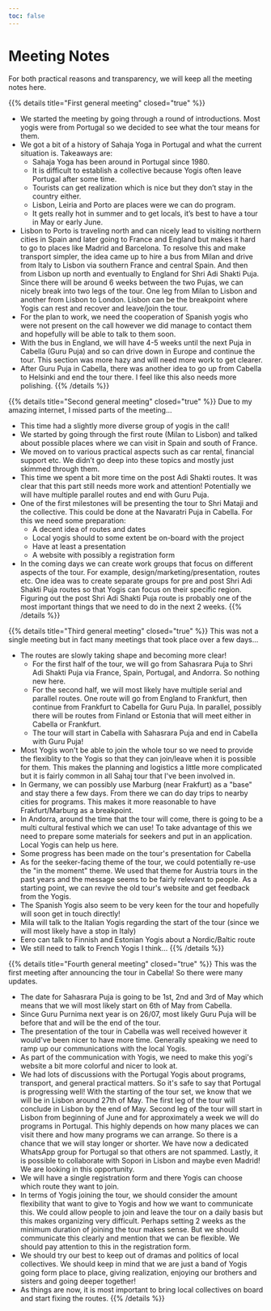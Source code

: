 ```yaml
---
toc: false
---
```


# Meeting Notes

For both practical reasons and transparency, we will keep all the meeting notes here.

{{% details title="First general meeting" closed="true" %}}
- We started the meeting by going through a round of introductions.
  Most yogis were from Portugal so we decided to see what the tour means for them.
- We got a bit of a history of Sahaja Yoga in Portugal and what the
  current situation is. Takeaways are:
  - Sahaja Yoga has been around in Portugal since 1980.
  - It is difficult to establish a collective because Yogis often
    leave Portugal after some time.
  - Tourists can get realization which is nice but they don’t stay in the
    country either.
  - Lisbon, Leiria and Porto are places were we can do program.
  - It gets really hot in summer and to get locals, it’s best to
    have a tour in May or early June.
- Lisbon to Porto is traveling north and can nicely lead to visiting
  northern cities in Spain and later going to France and England but
  makes it hard to go to places like Madrid and Barcelona. To resolve
  this and make transport simpler, the idea came up to hire a bus
  from Milan and drive from Italy to Lisbon via southern France and
  central Spain. And then from Lisbon up north and eventually to England
  for Shri Adi Shakti Puja. Since there will be around 6 weeks between
  the two Pujas, we can nicely break into two legs of the tour. One
  leg from Milan to Lisbon and another from Lisbon to London. Lisbon
  can be the breakpoint where Yogis can rest and recover and leave/join the tour.
- For the plan to work, we need the cooperation of Spanish yogis who were not
  present on the call however we did manage to contact them and hopefully
  will be able to talk to them soon.
- With the bus in England, we will have 4-5 weeks until the next Puja in Cabella
  (Guru Puja) and so can drive down in Europe and continue the tour.
  This section was more hazy and will need more work to get clearer.
- After Guru Puja in Cabella, there was another idea to go up from Cabella to
  Helsinki and end the tour there. I feel like this also needs more polishing.
{{% /details %}}

{{% details title="Second general meeting" closed="true" %}}
Due to my amazing internet, I missed parts of the meeting...

- This time had a slightly more diverse group of yogis in the call!
- We started by going through the first route (Milan to Lisbon)
  and talked about possible places where we can visit in Spain and south of France.
- We moved on to various practical aspects such as car rental,
  financial support etc. We didn’t go deep into these topics and
  mostly just skimmed through them.
- This time we spent a bit more time on the post Adi Shakti routes. It was clear
  that this part still needs more work and attention! Potentially we will have
  multiple parallel routes and end with Guru Puja.
- One of the first milestones will be presenting the tour to Shri Mataji
  and the collective. This could be done at the Navaratri Puja in Cabella.
  For this we need some preparation:
  - A decent idea of routes and dates
  - Local yogis should to some extent be on-board with the project
  - Have at least a presentation
  - A website with possibly a registration form
- In the coming days we can create work groups that focus on different
  aspects of the tour. For example, design/marketing/presentation, routes etc.
  One idea was to create separate groups for pre and post Shri Adi Shakti Puja
  routes so that Yogis can focus on their specific region. Figuring out the
  post Shri Adi Shakti Puja route is probably one of the most important
  things that we need to do in the next 2 weeks.
{{% /details %}}

{{% details title="Third general meeting" closed="true" %}}
This was not a single meeting but in fact many meetings that took
place over a few days...

- The routes are slowly taking shape and becoming more clear!
  - For the first half of the tour, we will go from Sahasrara Puja
    to Shri Adi Shakti Puja via France, Spain, Portugal, and Andorra.
    So nothing new here.
  - For the second half, we will most likely have multiple serial and parallel routes.
    One route will go from England to Frankfurt, then continue from Frankfurt to
    Cabella for Guru Puja. In parallel, possibly there will be routes from
    Finland or Estonia that will meet either in Cabella or Frankfurt.
  - The tour will start in Cabella with Sahasrara Puja and end in Cabella
    with Guru Puja!
- Most Yogis won't be able to join the whole tour so we need to provide the
  flexiblity to the Yogis so that they can join/leave when it is possible for them.
  This makes the planning and logistics a little more complicated but it is fairly
  common in all Sahaj tour that I've been involved in.
- In Germany, we can possibly use Marburg (near Frakfurt) as a "base" and
  stay there a few days. From there we can do day trips to nearby cities for programs.
  This makes it more reasonable to have Frakfurt/Marburg as a breakpoint.
- In Andorra, around the time that the tour will come, there is going to be a multi
  cultural festival which we can use! To take advantage of this we need to prepare
  some materials for seekers and put in an application. Local Yogis can help us here.
- Some progress has been made on the tour's presentation for Cabella
- As for the seeker-facing theme of the tour, we could potentially re-use the
  "in the moment" theme. We used that theme for Austria tours in the past years
  and the message seems to be fairly relevant to people. As a starting point,
  we can revive the old tour's website and get feedback from the Yogis.
- The Spanish Yogis also seem to be very keen for the tour and hopefully
  will soon get in touch directly!
- Mila will talk to the Italian Yogis regarding the start
  of the tour (since we will most likely have a stop in Italy)
- Eero can talk to Finnish and Estonian Yogis about a Nordic/Baltic route
- We still need to talk to French Yogis I think...
{{% /details %}}

{{% details title="Fourth general meeting" closed="true" %}}
This was the first meeting after announcing the tour in Cabella!
So there were many updates.

- The date for Sahasrara Puja is going to be 1st, 2nd and 3rd of May which
  means that we will most likely start on 6th of May from Cabella.
- Since Guru Purnima next year is on 26/07, most likely Guru Puja will be
  before that and will be the end of the tour.
- The presentation of the tour in Cabella was well received however it would've
  been nicer to have more time. Generally speaking we need to ramp up our
  communications with the local Yogis.
- As part of the communication with Yogis, we need to make this yogi's website
  a bit more colorful and nicer to look at.
- We had lots of discussions with the Portugal Yogis about programs, transport,
  and general practical matters. So it's safe to say that Portugal is progressing
  well! With the starting of the tour set, we know that we will be in Lisbon around
  27th of May. The first leg of the tour will conclude in Lisbon by the end of May.
  Second leg of the tour will start in Lisbon from beginning of June and for approximately
  a week we will do programs in Portugal. This highly depends on how many
  places we can visit there and how many programs we can arrange. So there is a
  chance that we will stay longer or shorter. We have now a
  dedicated WhatsApp group for Portugal so that others are not spammed.
  Lastly, it is possible to collaborate with Sopori in Lisbon and maybe even
  Madrid! We are looking in this opportunity.
- We will have a single registration form and there Yogis can choose which
  route they want to join.
- In terms of Yogis joining the tour, we should consider the amount
  flexibility that want to give to Yogis and how we want to communicate this.
  We could allow people to join and leave the tour on a daily basis but this
  makes organizing very difficult. Perhaps setting 2 weeks as the minimum
  duration of joining the tour makes sense. But we should communicate this
  clearly and mention that we can be flexible. We should pay attention to this
  in the registration form.
- We should try our best to keep out of dramas and politics of local collectives.
  We should keep in mind that we are just a band of Yogis going form place to
  place, giving realization, enjoying our brothers and sisters and going deeper
  together!
- As things are now, it is most important to bring local collectives on board
  and start fixing the routes.
{{% /details %}}
